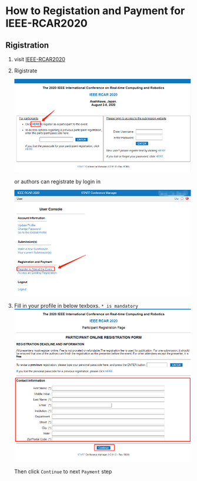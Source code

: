 # How to Registation and Payment for IEEE-RCAR2020

## Rigistration 

1. visit [IEEE-RCAR2020](www.softconf.com/j/rcar2020)
2. Rigistrate
   
   ![Rigistrate](1.png)

   or authors can registrate by login in

   ![Authos_registrate](2.png)
3. Fill in your profile in below texboxs. `* is mandatory`  
   ![fill in](3.png)

   Then click `Continue` to next `Payment` step

## 
